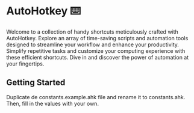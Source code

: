 # AutoHotkey ⌨️

Welcome to a collection of handy shortcuts meticulously crafted with AutoHotkey. Explore an array of time-saving scripts and automation tools designed to streamline your workflow and enhance your productivity. Simplify repetitive tasks and customize your computing experience with these efficient shortcuts. Dive in and discover the power of automation at your fingertips.

## Getting Started

Duplicate de constants.example.ahk file and rename it to constants.ahk. Then, fill in the values with your own.
